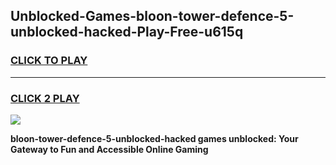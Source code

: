 
## Unblocked-Games-bloon-tower-defence-5-unblocked-hacked-Play-Free-u615q
<h3>
<a href="https://premium76.site?title=bloon-tower-defence-5-unblocked-hacked&ref=20M">CLICK TO PLAY</a></h3>
<hr>

<h3>
<a href="https://premium76.site?title=bloon-tower-defence-5-unblocked-hacked&ref=20M">CLICK 2 PLAY</a>
  
</h3>

<a href="https://premium76.site?title=bloon-tower-defence-5-unblocked-hacked&ref=19M"><img src="https://clearcache.store/games.png"></a>


**bloon-tower-defence-5-unblocked-hacked games unblocked: Your Gateway to Fun and Accessible Online Gaming**
